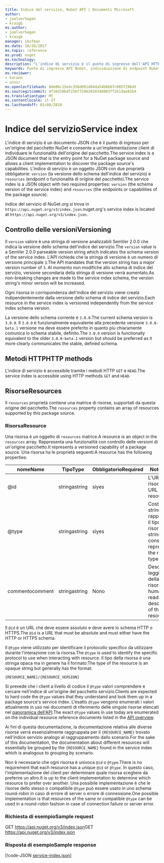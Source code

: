 ```yaml
---
title: Indice del servizio, NuGet API | Documenti Microsoft
author:
- joelverhagen
- kraigb
ms.author:
- joelverhagen
- kraigb
manager: skofman
ms.date: 10/26/2017
ms.topic: reference
ms.prod: nuget
ms.technology: 
description: "L'indice di servizio è il punto di ingresso dell'API HTTP NuGet e vengono elencate le funzionalità del server."
keywords: Punto di ingresso API NuGet, individuazione di endpoint NuGetA PI
ms.reviewer:
- karann
- unnir
ms.openlocfilehash: 8de0bc15edc358d091d84da54b8b67c085f29645
ms.sourcegitcommit: 8f26d10bdf256f72962010348083ff261dae81b9
ms.translationtype: MT
ms.contentlocale: it-IT
ms.lasthandoff: 03/08/2018
---
```

# <a name="service-index"></a><span data-ttu-id="94226-104">Indice del servizio</span><span class="sxs-lookup"><span data-stu-id="94226-104">Service index</span></span>

<span data-ttu-id="94226-105">L'indice di servizio è un documento JSON che è il punto di ingresso per un'origine del pacchetto NuGet e consente a un'implementazione client di individuare le funzionalità dell'origine del pacchetto.</span><span class="sxs-lookup"><span data-stu-id="94226-105">The service index is a JSON document that is the entry point for a NuGet package source and allows a client implementation to discover the package source's capabilities.</span></span> <span data-ttu-id="94226-106">L'indice di servizio è un oggetto JSON con due proprietà obbligatorie: `version` (la versione dello schema dell'indice del servizio) e `resources` (endpoint o funzionalità di origine del pacchetto).</span><span class="sxs-lookup"><span data-stu-id="94226-106">The service index is a JSON object with two required properties: `version` (the schema version of the service index) and `resources`  (the endpoints or capabilities of the package source).</span></span>

<span data-ttu-id="94226-107">indice del servizio di NuGet.org si trova in `https://api.nuget.org/v3/index.json`.</span><span class="sxs-lookup"><span data-stu-id="94226-107">nuget.org's service index is located at `https://api.nuget.org/v3/index.json`.</span></span>

## <a name="versioning"></a><span data-ttu-id="94226-108">Controllo delle versioni</span><span class="sxs-lookup"><span data-stu-id="94226-108">Versioning</span></span>

<span data-ttu-id="94226-109">Il `version` valore è una stringa di versione analizzabili SemVer 2.0.0 che indica la versione dello schema dell'indice del servizio.</span><span class="sxs-lookup"><span data-stu-id="94226-109">The `version` value is a SemVer 2.0.0 parseable version string which indicates the schema version of the service index.</span></span> <span data-ttu-id="94226-110">L'API richiede che la stringa di versione è un numero di versione principale `3`.</span><span class="sxs-lookup"><span data-stu-id="94226-110">The API mandates that the version string has a major version number of `3`.</span></span> <span data-ttu-id="94226-111">Al momento non modifiche allo schema di indice del servizio, versione secondaria della stringa di versione verrà aumentato.</span><span class="sxs-lookup"><span data-stu-id="94226-111">As non-breaking changes are made to the service index schema, the version string's minor version will be increased.</span></span>

<span data-ttu-id="94226-112">Ogni risorsa in corrispondenza dell'indice del servizio viene creata indipendentemente dalla versione dello schema di indice del servizio.</span><span class="sxs-lookup"><span data-stu-id="94226-112">Each resource in the service index is versioned independently from the service index schema version.</span></span>

<span data-ttu-id="94226-113">La versione dello schema corrente è `3.0.0`.</span><span class="sxs-lookup"><span data-stu-id="94226-113">The current schema version is `3.0.0`.</span></span> <span data-ttu-id="94226-114">Il `3.0.0` è funzionalmente equivalente alla precedente versione `3.0.0-beta.1` versione ma deve essere preferito in quanto più chiaramente comunica lo schema stabile, definito.</span><span class="sxs-lookup"><span data-stu-id="94226-114">The `3.0.0` version is functionally equivalent to the older `3.0.0-beta.1` version but should be preferred as it more clearly communicates the stable, defined schema.</span></span>

## <a name="http-methods"></a><span data-ttu-id="94226-115">Metodi HTTP</span><span class="sxs-lookup"><span data-stu-id="94226-115">HTTP methods</span></span>

<span data-ttu-id="94226-116">L'indice di servizio è accessibile tramite i metodi HTTP `GET` e `HEAD`.</span><span class="sxs-lookup"><span data-stu-id="94226-116">The service index is accessible using HTTP methods `GET` and `HEAD`.</span></span>

## <a name="resources"></a><span data-ttu-id="94226-117">Risorse</span><span class="sxs-lookup"><span data-stu-id="94226-117">Resources</span></span>

<span data-ttu-id="94226-118">Il `resources` proprietà contiene una matrice di risorse, supportati da questa origine del pacchetto.</span><span class="sxs-lookup"><span data-stu-id="94226-118">The `resources` property contains an array of resources supported by this package source.</span></span>

### <a name="resource"></a><span data-ttu-id="94226-119">Risorsa</span><span class="sxs-lookup"><span data-stu-id="94226-119">Resource</span></span>

<span data-ttu-id="94226-120">Una risorsa è un oggetto di `resources` matrice.</span><span class="sxs-lookup"><span data-stu-id="94226-120">A resource is an object in the `resources` array.</span></span> <span data-ttu-id="94226-121">Rappresenta una funzionalità con controllo delle versioni di un'origine pacchetto.</span><span class="sxs-lookup"><span data-stu-id="94226-121">It represents a versioned capability of a package source.</span></span> <span data-ttu-id="94226-122">Una risorsa ha le proprietà seguenti:</span><span class="sxs-lookup"><span data-stu-id="94226-122">A resource has the following properties:</span></span>

<span data-ttu-id="94226-123">nome</span><span class="sxs-lookup"><span data-stu-id="94226-123">Name</span></span>          | <span data-ttu-id="94226-124">Tipo</span><span class="sxs-lookup"><span data-stu-id="94226-124">Type</span></span>   | <span data-ttu-id="94226-125">Obbligatorio</span><span class="sxs-lookup"><span data-stu-id="94226-125">Required</span></span> | <span data-ttu-id="94226-126">Note</span><span class="sxs-lookup"><span data-stu-id="94226-126">Notes</span></span>
------------- | ------ | -------- | -----
@id           | <span data-ttu-id="94226-127">stringa</span><span class="sxs-lookup"><span data-stu-id="94226-127">string</span></span> | <span data-ttu-id="94226-128">sì</span><span class="sxs-lookup"><span data-stu-id="94226-128">yes</span></span>      | <span data-ttu-id="94226-129">L'URL della risorsa</span><span class="sxs-lookup"><span data-stu-id="94226-129">The URL to the resource</span></span>
@type         | <span data-ttu-id="94226-130">stringa</span><span class="sxs-lookup"><span data-stu-id="94226-130">string</span></span> | <span data-ttu-id="94226-131">sì</span><span class="sxs-lookup"><span data-stu-id="94226-131">yes</span></span>      | <span data-ttu-id="94226-132">Costante stringa che rappresenta il tipo di risorsa</span><span class="sxs-lookup"><span data-stu-id="94226-132">A string constant representing the resource type</span></span>
<span data-ttu-id="94226-133">commento</span><span class="sxs-lookup"><span data-stu-id="94226-133">comment</span></span>       | <span data-ttu-id="94226-134">stringa</span><span class="sxs-lookup"><span data-stu-id="94226-134">string</span></span> | <span data-ttu-id="94226-135">No</span><span class="sxs-lookup"><span data-stu-id="94226-135">no</span></span>       | <span data-ttu-id="94226-136">Descrizione leggibile della risorsa</span><span class="sxs-lookup"><span data-stu-id="94226-136">A human readable description of the resource</span></span>

<span data-ttu-id="94226-137">Il `@id` è un URL che deve essere assoluto e deve avere lo schema HTTP o HTTPS.</span><span class="sxs-lookup"><span data-stu-id="94226-137">The `@id` is a URL that must be absolute and must either have the HTTP or HTTPS schema.</span></span>

<span data-ttu-id="94226-138">Il `@type` viene utilizzato per identificare il protocollo specifico da utilizzare durante l'interazione con la risorsa.</span><span class="sxs-lookup"><span data-stu-id="94226-138">The `@type` is used to identify the specific protocol to use when interacting with resource.</span></span> <span data-ttu-id="94226-139">Il tipo della risorsa è una stringa opaca ma in genere ha il formato:</span><span class="sxs-lookup"><span data-stu-id="94226-139">The type of the resource is an opaque string but generally has the format:</span></span>

    {RESOURCE_NAME}/{RESOURCE_VERSION}

<span data-ttu-id="94226-140">Si prevede che i client a livello di codice il `@type` valori comprendere e cercare nell'indice di un'origine del pacchetto servizio.</span><span class="sxs-lookup"><span data-stu-id="94226-140">Clients are expected to hard code the `@type` values that they understand and look them up in a package source's service index.</span></span> <span data-ttu-id="94226-141">L'esatto `@type` vengono enumerati i valori attualmente in uso nei documenti di riferimento delle singole risorse elencati nel [panoramica dell'API](overview.md#resources-and-schema).</span><span class="sxs-lookup"><span data-stu-id="94226-141">The exact `@type` values in use today are enumerated on the individual resource reference documents listed in the [API overview](overview.md#resources-and-schema).</span></span>

<span data-ttu-id="94226-142">Ai fini di questa documentazione, la documentazione relativa alle diverse risorse verrà essenzialmente raggruppata per il `{RESOURCE_NAME}` trovato nell'indice servizio analogo al raggruppamento dallo scenario.</span><span class="sxs-lookup"><span data-stu-id="94226-142">For the sake of this documentation, the documentation about different resources will essentially be grouped by the `{RESOURCE_NAME}` found in the service index which is analogous to grouping by scenario.</span></span> 

<span data-ttu-id="94226-143">Non è necessario che ogni risorsa è univoca `@id` o `@type`.</span><span class="sxs-lookup"><span data-stu-id="94226-143">There is no requirement that each resource has a unique `@id` or `@type`.</span></span> <span data-ttu-id="94226-144">In questo caso, l'implementazione del client per determinare quale risorsa scegliere da preferire un altro.</span><span class="sxs-lookup"><span data-stu-id="94226-144">It is up to the client implementation to determine which resource to prefer over another.</span></span> <span data-ttu-id="94226-145">Una possibile implementazione è che le risorse dello stesso o compatibile `@type` può essere usato in uno schema round-robin in caso di errore di server o errore di connessione.</span><span class="sxs-lookup"><span data-stu-id="94226-145">One possible implementation is that resources of the same or compatible `@type` can be used in a round-robin fashion in case of connection failure or server error.</span></span>

### <a name="sample-request"></a><span data-ttu-id="94226-146">Richiesta di esempio</span><span class="sxs-lookup"><span data-stu-id="94226-146">Sample request</span></span>

<span data-ttu-id="94226-147">GET https://api.nuget.org/v3/index.json</span><span class="sxs-lookup"><span data-stu-id="94226-147">GET https://api.nuget.org/v3/index.json</span></span>

### <a name="sample-response"></a><span data-ttu-id="94226-148">Risposta di esempio</span><span class="sxs-lookup"><span data-stu-id="94226-148">Sample response</span></span>

[!code-JSON [service-index.json](./_data/service-index.json)]
